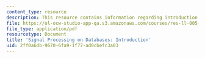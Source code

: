 ```yaml
---
content_type: resource
description: This resource contains information regarding introduction.
file: https://ol-ocw-studio-app-qa.s3.amazonaws.com/courses/res-ll-005-mathematics-of-big-data-and-machine-learning-january-iap-2020/2ff0a6db96706fa91f77ad0cbefc3a03_MITRES_LL_005F12_Lec0.pdf
file_type: application/pdf
resourcetype: Document
title: 'Signal Processing on Databases: Introduction'
uid: 2ff0a6db-9670-6fa9-1f77-ad0cbefc3a03
---
```

